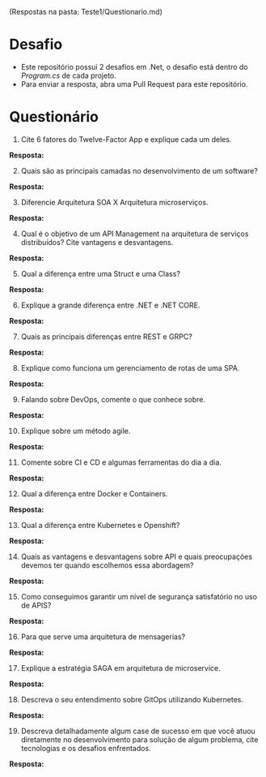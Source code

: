 (Respostas na pasta: Teste1/Questionario.md)

# Desafio

- Este repositório possui 2 desafios em .Net, o desafio está dentro do _Program.cs_ de cada projeto.
- Para enviar a resposta, abra uma Pull Request para este repositório.

# Questionário

1. Cite 6 fatores do Twelve-Factor App e explique cada um deles.

**Resposta:**

2. Quais são as principais camadas no desenvolvimento de um software?

**Resposta:**


3. Diferencie Arquitetura SOA X Arquitetura microserviços.

**Resposta:**


4. Qual é o objetivo de um API Management na arquitetura de serviços distribuídos? Cite vantagens e desvantagens.

**Resposta:**


5. Qual a diferença entre uma Struct e uma Class?

**Resposta:**


6. Explique a grande diferença entre .NET e .NET CORE.

**Resposta:**


7. Quais as principais diferenças entre REST e GRPC?

**Resposta:**


8. Explique como funciona um gerenciamento de rotas de uma SPA.

**Resposta:**


9. Falando sobre DevOps, comente o que conhece sobre.

**Resposta:**


10. Explique sobre um método agile.

**Resposta:**


11. Comente sobre CI e CD e algumas ferramentas do dia a dia.

**Resposta:**


12. Qual a diferença entre Docker e Containers.

**Resposta:**


13. Qual a diferença entre Kubernetes e Openshift?

**Resposta:**


14. Quais as vantagens e desvantagens sobre API e quais preocupações devemos ter quando escolhemos essa abordagem?

**Resposta:**


15. Como conseguimos garantir um nível de segurança satisfatório no uso de APIS?

**Resposta:**


16. Para que serve uma arquitetura de mensagerias?

**Resposta:**


17. Explique a estratégia SAGA em arquitetura de microservice.

**Resposta:**


18. Descreva o seu entendimento sobre GitOps utilizando Kubernetes.

**Resposta:**

19. Descreva detalhadamente algum case de sucesso em que você atuou diretamente no desenvolvimento para solução de algum problema, cite tecnologias e os desafios enfrentados.

**Resposta:**
